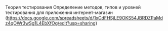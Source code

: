 Теория тестирования
Определение методов, типов и уровней тестирования для приложения интернет-магазин
(https://docs.google.com/spreadsheets/d/1xCdFHSjLE9OKS54JBRDZPaMdz4qOWr3wSg1L4EbXfOg/edit?usp=sharing)
